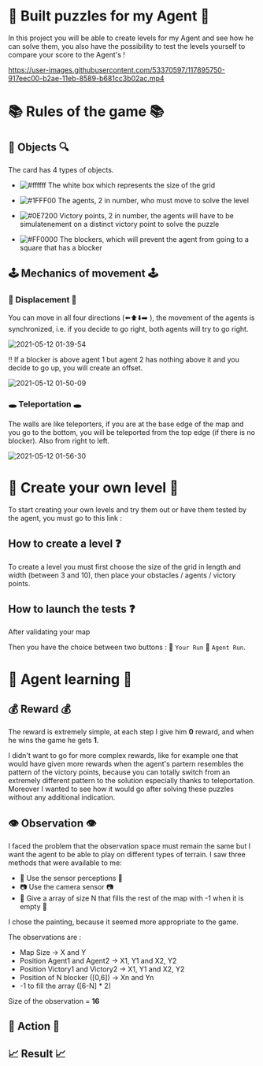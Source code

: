 # 🧩 Built puzzles for my Agent  🧩 #

In this project you will be able to create levels for my Agent and see how he can solve them, you also have the possibility to test the levels yourself to compare your score to the Agent's ! 

https://user-images.githubusercontent.com/53370597/117895750-917eec00-b2ae-11eb-8589-b681cc3b02ac.mp4



# 📚 Rules of the game 📚 #

## 🔎 Objects 🔍 ##
The card has 4 types of objects.

* ![#ffffff](https://via.placeholder.com/15/ffffff/000000?text=+) The white box which represents the size of the grid
 
* ![#1FFF00](https://via.placeholder.com/15/1FFF00/000000?text=+) The agents, 2 in number, who must move to solve the level

* ![#0E7200](https://via.placeholder.com/15/0E7200/000000?text=+) Victory points, 2 in number, the agents will have to be simulatenement on a distinct victory point to solve the puzzle

* ![#FF0000](https://via.placeholder.com/15/FF0000/000000?text=+) The blockers, which will prevent the agent from going to a square that has a blocker


## 🕹️ Mechanics of movement 🕹️ ##

### 🦿 Displacement 🦿 ###

You can move in all four directions (⬅️⬆️⬇️➡️ ), the movement of the agents is synchronized, i.e. if you decide to go right, both agents will try to go right.

![2021-05-12 01-39-54](https://user-images.githubusercontent.com/53370597/117897609-b2494080-b2b2-11eb-9f04-3181c1a6789a.gif)

‼️ If a blocker is above agent 1 but agent 2 has nothing above it and you decide to go up, you will create an offset.

![2021-05-12 01-50-09](https://user-images.githubusercontent.com/53370597/117898223-03a5ff80-b2b4-11eb-9fca-832ab417dcfa.gif)

### 🕳️ Teleportation 🕳️ ###

The walls are like teleporters, if you are at the base edge of the map and you go to the bottom, you will be teleported from the top edge (if there is no blocker).
Also from right to left.

![2021-05-12 01-56-30](https://user-images.githubusercontent.com/53370597/117898630-efaecd80-b2b4-11eb-80c5-96da0b2c706b.gif)

# 🧱 Create your own level 🧱 #

To start creating your own levels and try them out or have them tested by the agent, you must go to this link :

## How to create a level ❓
To create a level you must first choose the size of the grid in length and width (between 3 and 10), then place your obstacles / agents / victory points.

## How to launch the tests ❓

After validating your map 


Then you have the choice between two buttons : 🔘 `Your Run`  🔘 `Agent Run`.

# 🧠 Agent learning 🧠 #

## 💰 Reward 💰 ##
The reward is extremely simple, at each step I give him <b>0</b> reward, and when he wins the game he gets <b>1</b>.

I didn't want to go for more complex rewards, like for example one that would have given more rewards when the agent's partern resembles the pattern of the victory points, because you can totally switch from an extremely different pattern to the solution especially thanks to teleportation. Moreover I wanted to see how it would go after solving these puzzles without any additional indication.

## 👁️ Observation 👁️ ##
I faced the problem that the observation space must remain the same but I want the agent to be able to play on different types of terrain. 
I saw three methods that were available to me: 

* 👀 Use the sensor perceptions 👀
* 📷 Use the camera sensor 📷
* 📝 Give a array of size N that fills the rest of the map with -1 when it is empty 📝

I chose the painting, because it seemed more appropriate to the game.

The observations are : 

* Map Size -> X and Y
* Position Agent1 and Agent2 -> X1, Y1 and X2, Y2
* Position Victory1 and Victory2 -> X1, Y1 and X2, Y2
* Position of N blocker ([0,6]) -> Xn and Yn
* -1 to fill the array ([6-N] * 2)

Size of the observation = <b>16</b>

## 🦾 Action 🦾  ##

## 📈 Result 📈 ##
